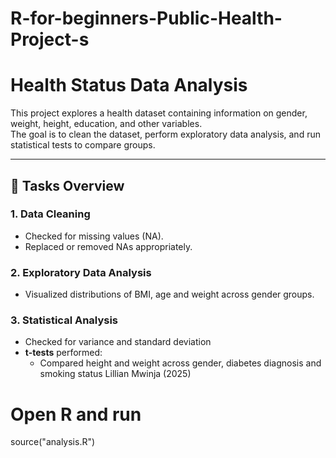 # R-for-beginners-Public-Health-Project-s
# Health Status Data Analysis

This project explores a health dataset containing information on gender, weight, height, education, and other variables.  
The goal is to clean the dataset, perform exploratory data analysis, and run statistical tests to compare groups.

---

## 📂 Tasks Overview

### 1. Data Cleaning
- Checked for missing values (NA).  
- Replaced or removed NAs appropriately.

### 2. Exploratory Data Analysis
- Visualized distributions of BMI, age and weight across gender groups.  

### 3. Statistical Analysis
- Checked for variance and standard deviation 
- **t-tests** performed:
  - Compared height and weight across gender, diabetes diagnosis and smoking status 
Lillian Mwinja (2025)

# Open R and run
source("analysis.R")
